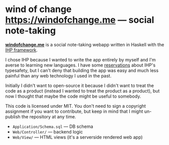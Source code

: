 # wind of change <https://windofchange.me> — social note-taking

[**windofchange.me**](https://windofchange.me) is a social note-taking webapp written in Haskell with the [IHP framework](https://ihp.digitallyinduced.com/).

I chose IHP because I wanted to write the app entirely by myself and I'm averse to learning new languages. I have some [reservations](https://windofchange.me/ShowCard?cardId=5bde1f3a-2b30-4085-bc04-b421eb3051ce) about IHP's typesafety, but I can't deny that building the app was easy and much less painful than any web technology I used in the past.

Initially I didn't want to open-source it because I didn't want to treat the code as a product (instead I wanted to treat the product as a product), but now I thought that maybe the code might be useful to somebody.

This code is licensed under MIT. You don't need to sign a copyright assignment if you want to contribute, but keep in mind that I might un-publish the repository at any time.

- `Application/Schema.sql` — DB schema
- `Web/Controller/` — backend logic
- `Web/View/` — HTML views (it's a serverside rendered web app)
